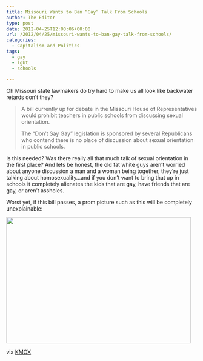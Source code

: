 ```yaml
---
title: Missouri Wants to Ban “Gay” Talk From Schools
author: The Editor
type: post
date: 2012-04-25T12:00:06+00:00
url: /2012/04/25/missouri-wants-to-ban-gay-talk-from-schools/
categories:
  - Capitalism and Politics
tags:
  - gay
  - lgbt
  - schools

---
```

Oh Missouri state lawmakers do try hard to make us all look like backwater retards don&#8217;t they?

> A bill currently up for debate in the Missouri House of Representatives would prohibit teachers in public schools from discussing sexual orientation.
> 
> The “Don’t Say Gay” legislation is sponsored by several Republicans who contend there is no place of discussion about sexual orientation in public schools.

Is this needed? Was there really all that much talk of sexual orientation in the first place? And lets be honest, the old fat white guys aren&#8217;t worried about anyone discussion a man and a woman being together, they&#8217;re just talking about homosexuality&#8230;and if you don&#8217;t want to bring that up in schools it completely alienates the kids that are gay, have friends that are gay, or aren&#8217;t assholes.

Worst yet, if this bill passes, a prom picture such as this will be completely unexplainable:

[<img class="aligncenter size-full wp-image-13441" title="prom_dudekiss" src="http://media.punchingkitty.com/wordpress/2012/04/prom_dudekiss.jpeg" alt="" width="487" height="333" />][1]

via <a href="http://stlouis.cbslocal.com/2012/04/24/measure-would-ban-word-gay-from-mo-schools/" target="_blank">KMOX</a>

 [1]: http://media.punchingkitty.com/wordpress/2012/04/prom_dudekiss.jpeg